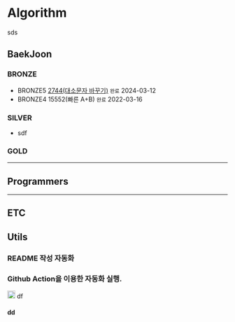 # Algorithm
sds

## BaekJoon
[//]: # ($BAEKJOON$START)

### BRONZE
- BRONZE5 [2744(대소문자 바꾸기)](#) `완료` 2024-03-12
- BRONZE4 15552(빠른 A+B) `완료` 2022-03-16

### SILVER
- sdf

### GOLD

[//]: # ($BAEKJOON$END)

---



[//]: # ($PROGRAMMERS$START)

## Programmers

[//]: # ($PROGRAMMERS$END)

---
## ETC

## Utils
### README 작성 자동화
### Github Action을 이용한 자동화 실행.


<img src="https://static.solved.ac/tier_small/5.svg" alt="4" style="width: 18px; height: 18px"> df

#### dd
